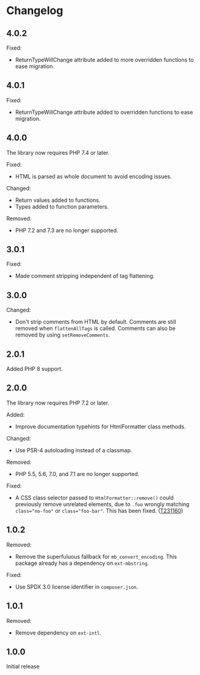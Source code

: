 # Changelog

## 4.0.2

Fixed:
* ReturnTypeWillChange attribute added to more overridden functions to ease migration.

## 4.0.1

Fixed:
* ReturnTypeWillChange attribute added to overridden functions to ease migration.

## 4.0.0

The library now requires PHP 7.4 or later.

Fixed:
* HTML is parsed as whole document to avoid encoding issues.

Changed:
* Return values added to functions.
* Types added to function parameters.

Removed:
* PHP 7.2 and 7.3 are no longer supported.

## 3.0.1

Fixed:
* Made comment stripping independent of tag flattening.

## 3.0.0

Changed:
* Don't strip comments from HTML by default. Comments are still
  removed when `flattenAllTags` is called. Comments can also be
  removed by using `setRemoveComments`.

## 2.0.1

Added PHP 8 support.

## 2.0.0

The library now requires PHP 7.2 or later.

Added:
* Improve documentation typehints for HtmlFormatter class methods.

Changed:
* Use PSR-4 autoloading instead of a classmap.

Removed:
* PHP 5.5, 5.6, 7.0, and 7.1 are no longer supported.

Fixed:
* A CSS class selector passed to `HtmlFormatter::remove()` could previously
  remove unrelated elements, due to `.foo` wrongly matching `class="no-foo"`
  or `class="foo-bar"`. This has been fixed. ([T231160](https://phabricator.wikimedia.org/T231160))

## 1.0.2

Removed:
* Remove the superfuluous fallback for `mb_convert_encoding`.
  This package already has a dependency on `ext-mbstring`.

Fixed:
* Use SPDX 3.0 license identifier in `composer.json`.

## 1.0.1

Removed:
* Remove dependency on `ext-intl`.

## 1.0.0

Initial release
